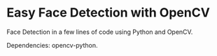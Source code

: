 # Easy Face Detection with OpenCV

Face Detection in a few lines of code using Python and OpenCV.

Dependencies: opencv-python.
